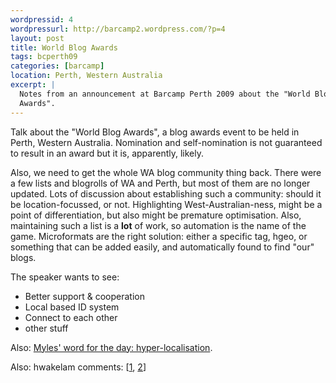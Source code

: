 ```yaml
---
wordpressid: 4
wordpressurl: http://barcamp2.wordpress.com/?p=4
layout: post
title: World Blog Awards
tags: bcperth09
categories: [barcamp]
location: Perth, Western Australia
excerpt: |
  Notes from an announcement at Barcamp Perth 2009 about the "World Blog
  Awards".
---
```


Talk about the "World Blog Awards", a blog awards event to be held in Perth,
Western Australia. Nomination and self-nomination is not guaranteed to result
in an award but it is, apparently, likely.

Also, we need to get the whole WA blog community thing back. There were a few
lists and blogrolls of WA and Perth, but most of them are no longer updated.
Lots of discussion about establishing such a community: should it be
location-focussed, or not. Highlighting West-Australian-ness, might be a point
of differentiation, but also might be premature optimisation. Also,
maintaining such a list is a <strong>lot</strong> of work, so automation is
the name of the game. Microformats are the right solution: either a specific
tag, hgeo, or something that can be added easily, and automatically found to
find "our" blogs.

The speaker wants to see:
<ul>
<li>Better support &amp; cooperation</li>
<li>Local based ID system</li>
<li>Connect to each other</li>
<li>other stuff</li>
</ul>

Also: <a href="http://twitter.com/madpilot/statuses/807739897">Myles' word for the day: hyper-localisation</a>.

Also: hwakelam comments: [<a href="http://twitter.com/hwakelam/statuses/807743924">1</a>, <a href="http://twitter.com/hwakelam/statuses/807743610">2</a>]
